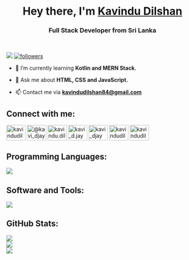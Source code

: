 <h1 align="center">Hey there, I'm <a href="https://github.com/kavindu-dilshan">Kavindu Dilshan</a></h1>
<h3 align="center">Full Stack Developer from Sri Lanka</h3>

<br>

<p align="left"><a href="https://github.com/kavindu-dilshan"> <img src="https://komarev.com/ghpvc/?username=kavindu-dilshan&style=for-the-badge&color=blue"></a>
<a href="https://github.com/kavindu-dilshan"><img alt="followers" title="Follow me on Github" src="https://img.shields.io/github/followers/kavindu-dilshan?color=236ad3&style=for-the-badge&logo=github&label=Follow"/></a></p>


- 🌱 I’m currently learning **Kotlin and MERN Stack.**

- 💬 Ask me about **HTML, CSS and JavaScript.**

- 📫 Contact me via **kavindudilshan84@gmail.com**

## Connect with me:
<p align="left">
<a href="https://linkedin.com/in/kavindudilshan84" target="blank"><img align="center" src="https://raw.githubusercontent.com/rahuldkjain/github-profile-readme-generator/master/src/images/icons/Social/linked-in-alt.svg" alt="kavindudilshan84" height="40" width="50" /></a>
<a href="https://twitter.com/@kavi_djay" target="blank"><img align="center" src="https://raw.githubusercontent.com/rahuldkjain/github-profile-readme-generator/master/src/images/icons/Social/twitter.svg" alt="@kavi_djay" height="40" width="50" /></a>
<a href="https://fb.com/kavindu.dilshan.1401" target="blank"><img align="center" src="https://raw.githubusercontent.com/rahuldkjain/github-profile-readme-generator/master/src/images/icons/Social/facebook.svg" alt="kavindu.dilshan.1401" height="40" width="50" /></a>
<a href="https://instagram.com/kavi_d.jay" target="blank"><img align="center" src="https://raw.githubusercontent.com/rahuldkjain/github-profile-readme-generator/master/src/images/icons/Social/instagram.svg" alt="kavi_d.jay" height="40" width="50" /></a>
<a href="https://dribbble.com/kavindu-dilshan" target="blank"><img align="center" src="https://raw.githubusercontent.com/rahuldkjain/github-profile-readme-generator/master/src/images/icons/Social/dribbble.svg" alt="kavi_djay" height="40" width="50" /></a>
<a href="https://www.behance.net/kavindu-dilshan" target="blank"><img align="center" src="https://raw.githubusercontent.com/rahuldkjain/github-profile-readme-generator/master/src/images/icons/Social/behance.svg" alt="kavindudilshan1" height="40" width="50" /></a>
<a href="https://www.youtube.com/c/kavindudilshan" target="blank"><img align="center" src="https://raw.githubusercontent.com/rahuldkjain/github-profile-readme-generator/master/src/images/icons/Social/youtube.svg" alt="kavindudilshan" height="40" width="50" /></a>
</p>

## Programming Languages:
<p align="left"> <a href="https://github.com/kavindu-dilshan"><img src="https://skillicons.dev/icons?i=html,css,tailwind,js,react,express,nodejs,mongodb,php,mysql,kotlin,c,cpp,java"> </a> </p>

## Software and Tools:
<p align="left"> <a href="https://github.com/kavindu-dilshan"><img src="https://skillicons.dev/icons?i=vscode,visualstudio,androidstudio,eclipse,replit,github,git,postman,figma,xd,ai,ps,pr,ae"> </a> </p>

## GitHub Stats:

![](https://github-readme-stats.vercel.app/api?username=kavindu-dilshan&theme=algolia&hide_border=true&include_all_commits=false&count_private=false)<br/>
![](https://github-readme-streak-stats.herokuapp.com/?user=kavindu-dilshan&theme=algolia&hide_border=true)<br/>
![](https://github-readme-stats.vercel.app/api/top-langs/?username=kavindu-dilshan&theme=algolia&hide_border=true&include_all_commits=false&count_private=false&layout=compact)
